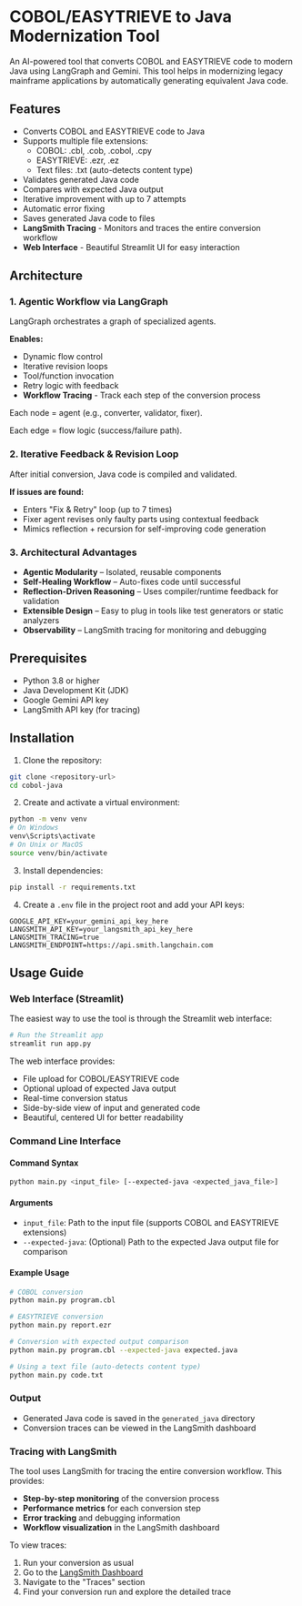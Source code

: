 # COBOL/EASYTRIEVE to Java Modernization Tool

An AI-powered tool that converts COBOL and EASYTRIEVE code to modern Java using LangGraph and Gemini. This tool helps in modernizing legacy mainframe applications by automatically generating equivalent Java code.

## Features

- Converts COBOL and EASYTRIEVE code to Java
- Supports multiple file extensions:
  - COBOL: .cbl, .cob, .cobol, .cpy
  - EASYTRIEVE: .ezr, .ez
  - Text files: .txt (auto-detects content type)
- Validates generated Java code
- Compares with expected Java output
- Iterative improvement with up to 7 attempts
- Automatic error fixing
- Saves generated Java code to files
- **LangSmith Tracing** - Monitors and traces the entire conversion workflow
- **Web Interface** - Beautiful Streamlit UI for easy interaction

## Architecture

### 1. Agentic Workflow via LangGraph
LangGraph orchestrates a graph of specialized agents.

**Enables:**
- Dynamic flow control
- Iterative revision loops
- Tool/function invocation
- Retry logic with feedback
- **Workflow Tracing** - Track each step of the conversion process

Each node = agent (e.g., converter, validator, fixer).

Each edge = flow logic (success/failure path).

### 2. Iterative Feedback & Revision Loop
After initial conversion, Java code is compiled and validated.

**If issues are found:**
- Enters "Fix & Retry" loop (up to 7 times)
- Fixer agent revises only faulty parts using contextual feedback
- Mimics reflection + recursion for self-improving code generation

### 3. Architectural Advantages
- **Agentic Modularity** – Isolated, reusable components
- **Self-Healing Workflow** – Auto-fixes code until successful
- **Reflection-Driven Reasoning** – Uses compiler/runtime feedback for validation
- **Extensible Design** – Easy to plug in tools like test generators or static analyzers
- **Observability** – LangSmith tracing for monitoring and debugging

## Prerequisites

- Python 3.8 or higher
- Java Development Kit (JDK)
- Google Gemini API key
- LangSmith API key (for tracing)

## Installation

1. Clone the repository:
```bash
git clone <repository-url>
cd cobol-java
```

2. Create and activate a virtual environment:
```bash
python -m venv venv
# On Windows
venv\Scripts\activate
# On Unix or MacOS
source venv/bin/activate
```

3. Install dependencies:
```bash
pip install -r requirements.txt
```

4. Create a `.env` file in the project root and add your API keys:
```
GOOGLE_API_KEY=your_gemini_api_key_here
LANGSMITH_API_KEY=your_langsmith_api_key_here
LANGSMITH_TRACING=true
LANGSMITH_ENDPOINT=https://api.smith.langchain.com
```

## Usage Guide

### Web Interface (Streamlit)

The easiest way to use the tool is through the Streamlit web interface:

```bash
# Run the Streamlit app
streamlit run app.py
```

The web interface provides:
- File upload for COBOL/EASYTRIEVE code
- Optional upload of expected Java output
- Real-time conversion status
- Side-by-side view of input and generated code
- Beautiful, centered UI for better readability

### Command Line Interface

#### Command Syntax
```bash
python main.py <input_file> [--expected-java <expected_java_file>]
```

#### Arguments
- `input_file`: Path to the input file (supports COBOL and EASYTRIEVE extensions)
- `--expected-java`: (Optional) Path to the expected Java output file for comparison

#### Example Usage
```bash
# COBOL conversion
python main.py program.cbl

# EASYTRIEVE conversion
python main.py report.ezr

# Conversion with expected output comparison
python main.py program.cbl --expected-java expected.java

# Using a text file (auto-detects content type)
python main.py code.txt
```

### Output

- Generated Java code is saved in the `generated_java` directory
- Conversion traces can be viewed in the LangSmith dashboard

### Tracing with LangSmith

The tool uses LangSmith for tracing the entire conversion workflow. This provides:

- **Step-by-step monitoring** of the conversion process
- **Performance metrics** for each conversion step
- **Error tracking** and debugging information
- **Workflow visualization** in the LangSmith dashboard

To view traces:
1. Run your conversion as usual
2. Go to the [LangSmith Dashboard](https://smith.langchain.com/)
3. Navigate to the "Traces" section
4. Find your conversion run and explore the detailed trace